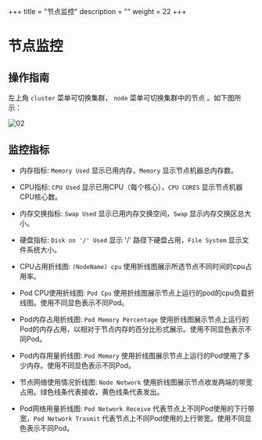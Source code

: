 +++
title = "节点监控"
description = ""
weight = 22
+++

# 节点监控

## 操作指南

左上角 `cluster` 菜单可切换集群， `node` 菜单可切换集群中的节点 。如下图所示：

![02](/docs/user-guide/operating-manage/basic-monitoring/image/node_template.png)

## 监控指标

 - 内存指标: `Memory Used` 显示已用内存，`Memory` 显示节点机器总内存数。

 - CPU指标: `CPU Used` 显示已用CPU（每个核心），`CPU CORES` 显示节点机器CPU核心数。

 - 内存交换指标: `Swap Used` 显示已用内存交换空间，`Swap` 显示内存交换区总大小。

 - 硬盘指标: `Disk on '/' Used` 显示 '/' 路径下硬盘占用，`File System` 显示文件系统大小。

 - CPU占用折线图: `(NodeName) cpu` 使用折线图展示所选节点不同时间的cpu占用率。

 - Pod CPU使用折线图: `Pod Cpu` 使用折线图展示节点上运行的pod的cpu负载折线图。使用不同显色表示不同Pod。

 - Pod内存占用折线图: `Pod Memory Percentage` 使用折线图展示节点上运行的Pod的内存占用，以相对于节点内存的百分比形式展示。使用不同显色表示不同Pod。

 - Pod内存用量折线图: `Pod Memory` 使用折线图展示节点上运行的Pod使用了多少内存。使用不同显色表示不同Pod。

 - 节点网络使用情况折线图: `Node Network` 使用折线图展示节点收发两端的带宽占用。绿色线条代表接收，黄色线条代表发出。

 - Pod网络用量折线图: `Pod Network Receive` 代表节点上不同Pod使用的下行带宽，`Pod Network Trasmit` 代表节点上不同Pod使用的上行带宽。使用不同显色表示不同Pod。